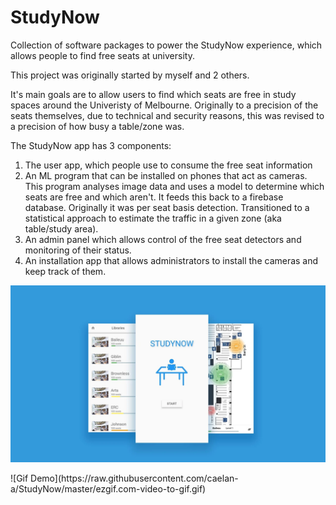 # StudyNow

Collection of software packages to power the StudyNow experience, which allows people to find free seats at university.

This project was originally started by myself and 2 others.

It's main goals are to allow users to find which seats are free in study spaces around the Univeristy of Melbourne. Originally to a precision of the seats themselves, due to technical and security reasons, this was revised to a precision of how busy a table/zone was.

The StudyNow app has 3 components:
1. The user app, which people use to consume the free seat information
2. An ML program that can be installed on phones that act as cameras. This program analyses image data and uses a model to determine which seats are free and which aren't. It feeds this back to a firebase database. Originally it was per seat basis detection. Transitioned to a statistical approach to estimate the traffic in a given zone (aka table/study area).
3. An admin panel which allows control of the free seat detectors and monitoring of their status.
4. An installation app that allows administrators to install the cameras and keep track of them.



<p align="center">
  <img src="studynow.png" width="900" title="hover text">
</p>
![Gif Demo](https://raw.githubusercontent.com/caelan-a/StudyNow/master/ezgif.com-video-to-gif.gif)
